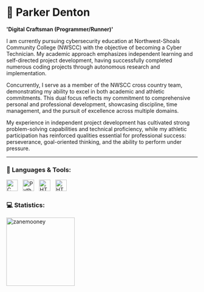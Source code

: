 # 👟 Parker Denton 

**'Digital Craftsman (Programmer/Runner)'**

I am currently pursuing cybersecurity education at Northwest-Shoals Community College (NWSCC) with the objective of becoming a Cyber Technician. My academic approach emphasizes independent learning and self-directed project development, having successfully completed numerous coding projects through autonomous research and implementation. 

Concurrently, I serve as a member of the NWSCC cross country team, demonstrating my ability to excel in both academic and athletic commitments. This dual focus reflects my commitment to comprehensive personal and professional development, showcasing discipline, time management, and the pursuit of excellence across multiple domains.

My experience in independent project development has cultivated strong problem-solving capabilities and technical proficiency, while my athletic participation has reinforced qualities essential for professional success: perseverance, goal-oriented thinking, and the ability to perform under pressure.

---

### 🧰 Languages & Tools:

<img align="left" alt="C" width="30px" style="padding-right:10px;" src="https://cdn.jsdelivr.net/gh/devicons/devicon@latest/icons/cplusplus/cplusplus-original.svg" />
<img align="left" alt="Python" width="30px" style="padding-right:10px;" src="https://cdn.jsdelivr.net/gh/devicons/devicon@latest/icons/python/python-original.svg" />
<img align="left" alt="HTML" width="30px" style="padding-right:10px;" src="https://cdn.jsdelivr.net/gh/devicons/devicon@latest/icons/html5/html5-original.svg" />
<img align="left" alt="HTML" width="30px" style="padding-right:10px;" src="https://cdn.jsdelivr.net/gh/devicons/devicon@latest/icons/github/github-original.svg" />          
<br />

#

### 💻 Statistics:

<p>&nbsp;<img align="left" height="180em" src="https://github-readme-stats.vercel.app/api?username=ParkDent18&show_icons=true&locale=en&theme=darcula" alt="zanemooney" /></p>

